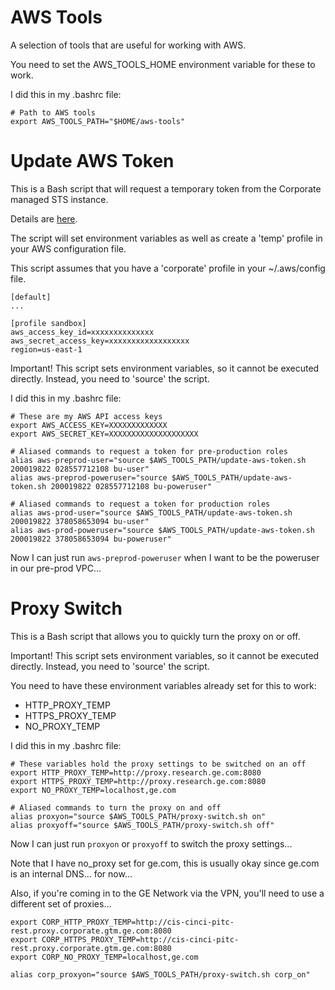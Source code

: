 # AWS Tools
A selection of tools that are useful for working with AWS.

You need to set the AWS_TOOLS_HOME environment variable for these to work.

I did this in my .bashrc file:
```
# Path to AWS tools
export AWS_TOOLS_PATH="$HOME/aws-tools"
```

# Update AWS Token
This is a Bash script that will request a temporary token from the Corporate managed STS instance.

Details are [here](https://devcloud.swcoe.ge.com/devspace/display/CLDSVC/Accounts%3A+Using+STS+to+Make+Temporary+Tokens+for+AWS).

The script will set environment variables as well as create a 'temp' profile in your AWS configuration file.

This script assumes that you have a 'corporate' profile in your ~/.aws/config file.
```
[default]
...

[profile sandbox]
aws_access_key_id=xxxxxxxxxxxxxx
aws_secret_access_key=xxxxxxxxxxxxxxxxxx
region=us-east-1
```

Important! This script sets environment variables, so it cannot be executed directly. Instead, you need to 'source' the script.

I did this in my .bashrc file:
```
# These are my AWS API access keys
export AWS_ACCESS_KEY=XXXXXXXXXXXXX
export AWS_SECRET_KEY=XXXXXXXXXXXXXXXXXXXX

# Aliased commands to request a token for pre-production roles
alias aws-preprod-user="source $AWS_TOOLS_PATH/update-aws-token.sh 200019822 028557712108 bu-user"
alias aws-preprod-poweruser="source $AWS_TOOLS_PATH/update-aws-token.sh 200019822 028557712108 bu-poweruser"

# Aliased commands to request a token for production roles
alias aws-prod-user="source $AWS_TOOLS_PATH/update-aws-token.sh 200019822 378058653094 bu-user"
alias aws-prod-poweruser="source $AWS_TOOLS_PATH/update-aws-token.sh 200019822 378058653094 bu-poweruser"
```

Now I can just run `aws-preprod-poweruser` when I want to be the poweruser in our pre-prod VPC...

# Proxy Switch
This is a Bash script that allows you to quickly turn the proxy on or off.

Important! This script sets environment variables, so it cannot be executed directly. Instead, you need to 'source' the script.

You need to have these environment variables already set for this to work:
* HTTP_PROXY_TEMP
* HTTPS_PROXY_TEMP
* NO_PROXY_TEMP

I did this in my .bashrc file:
```
# These variables hold the proxy settings to be switched on an off
export HTTP_PROXY_TEMP=http://proxy.research.ge.com:8080
export HTTPS_PROXY_TEMP=http://proxy.research.ge.com:8080
export NO_PROXY_TEMP=localhost,ge.com

# Aliased commands to turn the proxy on and off
alias proxyon="source $AWS_TOOLS_PATH/proxy-switch.sh on"
alias proxyoff="source $AWS_TOOLS_PATH/proxy-switch.sh off"
```

Now I can just run `proxyon` or `proxyoff` to switch the proxy settings...

Note that I have no_proxy set for ge.com, this is usually okay since ge.com is an internal DNS... for now...

Also, if you're coming in to the GE Network via the VPN, you'll need to use a different set of proxies...

```
export CORP_HTTP_PROXY_TEMP=http://cis-cinci-pitc-rest.proxy.corporate.gtm.ge.com:8080
export CORP_HTTPS_PROXY_TEMP=http://cis-cinci-pitc-rest.proxy.corporate.gtm.ge.com:8080
export CORP_NO_PROXY_TEMP=localhost,ge.com

alias corp_proxyon="source $AWS_TOOLS_PATH/proxy-switch.sh corp_on"
```
